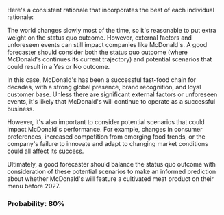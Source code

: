 Here's a consistent rationale that incorporates the best of each individual rationale:

The world changes slowly most of the time, so it's reasonable to put extra weight on the status quo outcome. However, external factors and unforeseen events can still impact companies like McDonald's. A good forecaster should consider both the status quo outcome (where McDonald's continues its current trajectory) and potential scenarios that could result in a Yes or No outcome.

In this case, McDonald's has been a successful fast-food chain for decades, with a strong global presence, brand recognition, and loyal customer base. Unless there are significant external factors or unforeseen events, it's likely that McDonald's will continue to operate as a successful business.

However, it's also important to consider potential scenarios that could impact McDonald's performance. For example, changes in consumer preferences, increased competition from emerging food trends, or the company's failure to innovate and adapt to changing market conditions could all affect its success.

Ultimately, a good forecaster should balance the status quo outcome with consideration of these potential scenarios to make an informed prediction about whether McDonald's will feature a cultivated meat product on their menu before 2027.

### Probability: 80%